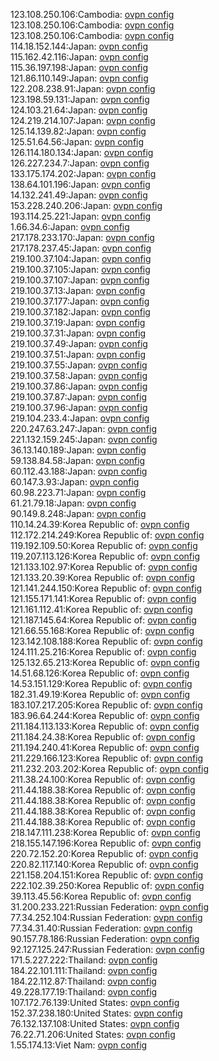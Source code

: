 123.108.250.106:Cambodia: [ovpn config](vpn/123_108_250_106.ovpn)  
123.108.250.106:Cambodia: [ovpn config](vpn/123_108_250_106.ovpn)  
123.108.250.106:Cambodia: [ovpn config](vpn/123_108_250_106.ovpn)  
114.18.152.144:Japan: [ovpn config](vpn/114_18_152_144.ovpn)  
115.162.42.116:Japan: [ovpn config](vpn/115_162_42_116.ovpn)  
115.36.197.198:Japan: [ovpn config](vpn/115_36_197_198.ovpn)  
121.86.110.149:Japan: [ovpn config](vpn/121_86_110_149.ovpn)  
122.208.238.91:Japan: [ovpn config](vpn/122_208_238_91.ovpn)  
123.198.59.131:Japan: [ovpn config](vpn/123_198_59_131.ovpn)  
124.103.21.64:Japan: [ovpn config](vpn/124_103_21_64.ovpn)  
124.219.214.107:Japan: [ovpn config](vpn/124_219_214_107.ovpn)  
125.14.139.82:Japan: [ovpn config](vpn/125_14_139_82.ovpn)  
125.51.64.56:Japan: [ovpn config](vpn/125_51_64_56.ovpn)  
126.114.180.134:Japan: [ovpn config](vpn/126_114_180_134.ovpn)  
126.227.234.7:Japan: [ovpn config](vpn/126_227_234_7.ovpn)  
133.175.174.202:Japan: [ovpn config](vpn/133_175_174_202.ovpn)  
138.64.101.196:Japan: [ovpn config](vpn/138_64_101_196.ovpn)  
14.132.241.49:Japan: [ovpn config](vpn/14_132_241_49.ovpn)  
153.228.240.206:Japan: [ovpn config](vpn/153_228_240_206.ovpn)  
193.114.25.221:Japan: [ovpn config](vpn/193_114_25_221.ovpn)  
1.66.34.6:Japan: [ovpn config](vpn/1_66_34_6.ovpn)  
217.178.233.170:Japan: [ovpn config](vpn/217_178_233_170.ovpn)  
217.178.237.45:Japan: [ovpn config](vpn/217_178_237_45.ovpn)  
219.100.37.104:Japan: [ovpn config](vpn/219_100_37_104.ovpn)  
219.100.37.105:Japan: [ovpn config](vpn/219_100_37_105.ovpn)  
219.100.37.107:Japan: [ovpn config](vpn/219_100_37_107.ovpn)  
219.100.37.13:Japan: [ovpn config](vpn/219_100_37_13.ovpn)  
219.100.37.177:Japan: [ovpn config](vpn/219_100_37_177.ovpn)  
219.100.37.182:Japan: [ovpn config](vpn/219_100_37_182.ovpn)  
219.100.37.19:Japan: [ovpn config](vpn/219_100_37_19.ovpn)  
219.100.37.31:Japan: [ovpn config](vpn/219_100_37_31.ovpn)  
219.100.37.49:Japan: [ovpn config](vpn/219_100_37_49.ovpn)  
219.100.37.51:Japan: [ovpn config](vpn/219_100_37_51.ovpn)  
219.100.37.55:Japan: [ovpn config](vpn/219_100_37_55.ovpn)  
219.100.37.58:Japan: [ovpn config](vpn/219_100_37_58.ovpn)  
219.100.37.86:Japan: [ovpn config](vpn/219_100_37_86.ovpn)  
219.100.37.87:Japan: [ovpn config](vpn/219_100_37_87.ovpn)  
219.100.37.96:Japan: [ovpn config](vpn/219_100_37_96.ovpn)  
219.104.233.4:Japan: [ovpn config](vpn/219_104_233_4.ovpn)  
220.247.63.247:Japan: [ovpn config](vpn/220_247_63_247.ovpn)  
221.132.159.245:Japan: [ovpn config](vpn/221_132_159_245.ovpn)  
36.13.140.189:Japan: [ovpn config](vpn/36_13_140_189.ovpn)  
59.138.84.58:Japan: [ovpn config](vpn/59_138_84_58.ovpn)  
60.112.43.188:Japan: [ovpn config](vpn/60_112_43_188.ovpn)  
60.147.3.93:Japan: [ovpn config](vpn/60_147_3_93.ovpn)  
60.98.223.71:Japan: [ovpn config](vpn/60_98_223_71.ovpn)  
61.21.79.18:Japan: [ovpn config](vpn/61_21_79_18.ovpn)  
90.149.8.248:Japan: [ovpn config](vpn/90_149_8_248.ovpn)  
110.14.24.39:Korea Republic of: [ovpn config](vpn/110_14_24_39.ovpn)  
112.172.214.249:Korea Republic of: [ovpn config](vpn/112_172_214_249.ovpn)  
119.192.109.50:Korea Republic of: [ovpn config](vpn/119_192_109_50.ovpn)  
119.207.113.126:Korea Republic of: [ovpn config](vpn/119_207_113_126.ovpn)  
121.133.102.97:Korea Republic of: [ovpn config](vpn/121_133_102_97.ovpn)  
121.133.20.39:Korea Republic of: [ovpn config](vpn/121_133_20_39.ovpn)  
121.141.244.150:Korea Republic of: [ovpn config](vpn/121_141_244_150.ovpn)  
121.155.171.141:Korea Republic of: [ovpn config](vpn/121_155_171_141.ovpn)  
121.161.112.41:Korea Republic of: [ovpn config](vpn/121_161_112_41.ovpn)  
121.187.145.64:Korea Republic of: [ovpn config](vpn/121_187_145_64.ovpn)  
121.66.55.168:Korea Republic of: [ovpn config](vpn/121_66_55_168.ovpn)  
123.142.108.188:Korea Republic of: [ovpn config](vpn/123_142_108_188.ovpn)  
124.111.25.216:Korea Republic of: [ovpn config](vpn/124_111_25_216.ovpn)  
125.132.65.213:Korea Republic of: [ovpn config](vpn/125_132_65_213.ovpn)  
14.51.68.126:Korea Republic of: [ovpn config](vpn/14_51_68_126.ovpn)  
14.53.151.129:Korea Republic of: [ovpn config](vpn/14_53_151_129.ovpn)  
182.31.49.19:Korea Republic of: [ovpn config](vpn/182_31_49_19.ovpn)  
183.107.217.205:Korea Republic of: [ovpn config](vpn/183_107_217_205.ovpn)  
183.96.64.244:Korea Republic of: [ovpn config](vpn/183_96_64_244.ovpn)  
211.184.113.133:Korea Republic of: [ovpn config](vpn/211_184_113_133.ovpn)  
211.184.24.38:Korea Republic of: [ovpn config](vpn/211_184_24_38.ovpn)  
211.194.240.41:Korea Republic of: [ovpn config](vpn/211_194_240_41.ovpn)  
211.229.166.123:Korea Republic of: [ovpn config](vpn/211_229_166_123.ovpn)  
211.232.203.202:Korea Republic of: [ovpn config](vpn/211_232_203_202.ovpn)  
211.38.24.100:Korea Republic of: [ovpn config](vpn/211_38_24_100.ovpn)  
211.44.188.38:Korea Republic of: [ovpn config](vpn/211_44_188_38.ovpn)  
211.44.188.38:Korea Republic of: [ovpn config](vpn/211_44_188_38.ovpn)  
211.44.188.38:Korea Republic of: [ovpn config](vpn/211_44_188_38.ovpn)  
211.44.188.38:Korea Republic of: [ovpn config](vpn/211_44_188_38.ovpn)  
218.147.111.238:Korea Republic of: [ovpn config](vpn/218_147_111_238.ovpn)  
218.155.147.196:Korea Republic of: [ovpn config](vpn/218_155_147_196.ovpn)  
220.72.152.20:Korea Republic of: [ovpn config](vpn/220_72_152_20.ovpn)  
220.82.117.140:Korea Republic of: [ovpn config](vpn/220_82_117_140.ovpn)  
221.158.204.151:Korea Republic of: [ovpn config](vpn/221_158_204_151.ovpn)  
222.102.39.250:Korea Republic of: [ovpn config](vpn/222_102_39_250.ovpn)  
39.113.45.56:Korea Republic of: [ovpn config](vpn/39_113_45_56.ovpn)  
31.200.233.221:Russian Federation: [ovpn config](vpn/31_200_233_221.ovpn)  
77.34.252.104:Russian Federation: [ovpn config](vpn/77_34_252_104.ovpn)  
77.34.31.40:Russian Federation: [ovpn config](vpn/77_34_31_40.ovpn)  
90.157.78.186:Russian Federation: [ovpn config](vpn/90_157_78_186.ovpn)  
92.127.125.247:Russian Federation: [ovpn config](vpn/92_127_125_247.ovpn)  
171.5.227.222:Thailand: [ovpn config](vpn/171_5_227_222.ovpn)  
184.22.101.111:Thailand: [ovpn config](vpn/184_22_101_111.ovpn)  
184.22.112.87:Thailand: [ovpn config](vpn/184_22_112_87.ovpn)  
49.228.177.19:Thailand: [ovpn config](vpn/49_228_177_19.ovpn)  
107.172.76.139:United States: [ovpn config](vpn/107_172_76_139.ovpn)  
152.37.238.180:United States: [ovpn config](vpn/152_37_238_180.ovpn)  
76.132.137.108:United States: [ovpn config](vpn/76_132_137_108.ovpn)  
76.22.71.206:United States: [ovpn config](vpn/76_22_71_206.ovpn)  
1.55.174.13:Viet Nam: [ovpn config](vpn/1_55_174_13.ovpn)  
